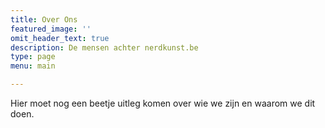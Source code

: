 ```yaml
---
title: Over Ons
featured_image: ''
omit_header_text: true
description: De mensen achter nerdkunst.be
type: page
menu: main

---
```


Hier moet nog een beetje uitleg komen over wie we zijn en waarom we dit doen.